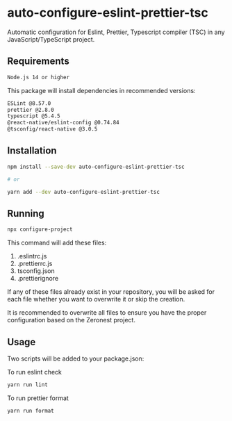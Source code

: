 # auto-configure-eslint-prettier-tsc

Automatic configuration for Eslint, Prettier, Typescript compiler (TSC) in any JavaScript/TypeScript project.

## Requirements
```bash
Node.js 14 or higher
```

This package will install dependencies in recommended versions:
```bash
ESLint @8.57.0
prettier @2.8.0
typescript @5.4.5
@react-native/eslint-config @0.74.84
@tsconfig/react-native @3.0.5
```


## Installation

```bash
npm install --save-dev auto-configure-eslint-prettier-tsc

# or

yarn add --dev auto-configure-eslint-prettier-tsc
```

## Running

```bash
npx configure-project
```

This command will add these files:

1.  .eslintrc.js
2.  .prettierrc.js
3.  tsconfig.json
4.  .prettierignore

If any of these files already exist in your repository, you will be asked for each file whether you want to overwrite it or skip the creation.

It is recommended to overwrite all files to ensure you have the proper configuration based on the Zeronest project.

## Usage

Two scripts will be added to your package.json:

To run eslint check

```bash
yarn run lint
```

To run prettier format

```bash
yarn run format
```
